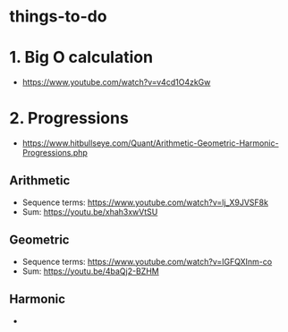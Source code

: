# things-to-do

# 1. Big O calculation
* https://www.youtube.com/watch?v=v4cd1O4zkGw
# 2. Progressions
* https://www.hitbullseye.com/Quant/Arithmetic-Geometric-Harmonic-Progressions.php
## Arithmetic
* Sequence terms: https://www.youtube.com/watch?v=lj_X9JVSF8k
* Sum: https://youtu.be/xhah3xwVtSU
## Geometric
* Sequence terms: https://www.youtube.com/watch?v=IGFQXInm-co
* Sum: https://youtu.be/4baQj2-BZHM
## Harmonic
* 
